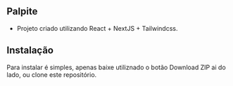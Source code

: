 ## Palpite
* Projeto criado utilizando React + NextJS + Tailwindcss.

## Instalação

Para instalar é simples, apenas baixe utiliznado o botão Download ZIP ai do lado, ou clone este repositório.

